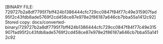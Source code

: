 [BINARY FILE: 729727b2a8df7795f7bff424b1386444cfc729cc0847f84f77c49e315907fad95f2c43fdb8ade5769f2cd458ce87e978e2f86187a646cb7bba55a1412c92]
Stored copy: docs/converted-binary/729727b2a8df7795f7bff424b1386444cfc729cc0847f84f77c49e315907fad95f2c43fdb8ade5769f2cd458ce87e978e2f86187a646cb7bba55a1412c92

